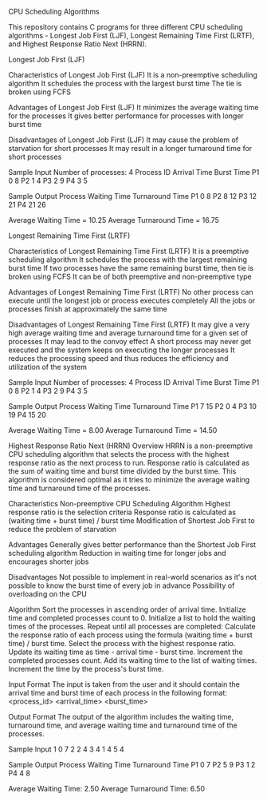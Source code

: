 CPU Scheduling Algorithms

This repository contains C programs for three different CPU scheduling algorithms - Longest Job First (LJF), Longest Remaining Time First (LRTF), and Highest Response Ratio Next (HRRN).

Longest Job First (LJF)

Characteristics of Longest Job First (LJF)
It is a non-preemptive scheduling algorithm
It schedules the process with the largest burst time
The tie is broken using FCFS

Advantages of Longest Job First (LJF)
It minimizes the average waiting time for the processes
It gives better performance for processes with longer burst time

Disadvantages of Longest Job First (LJF)
It may cause the problem of starvation for short processes
It may result in a longer turnaround time for short processes

Sample Input
Number of processes: 4
Process ID    Arrival Time    Burst Time
P1              0              8
P2              1              4
P3              2              9
P4              3              5

Sample Output
Process     Waiting Time     Turnaround Time
  P1             0                8
  P2             8               12
  P3            12               21
  P4            21               26

Average Waiting Time = 10.25
Average Turnaround Time = 16.75


Longest Remaining Time First (LRTF)

Characteristics of Longest Remaining Time First (LRTF)
It is a preemptive scheduling algorithm
It schedules the process with the largest remaining burst time
If two processes have the same remaining burst time, then tie is broken using FCFS
It can be of both preemptive and non-preemptive type

Advantages of Longest Remaining Time First (LRTF)
No other process can execute until the longest job or process executes completely
All the jobs or processes finish at approximately the same time

Disadvantages of Longest Remaining Time First (LRTF)
It may give a very high average waiting time and average turnaround time for a given set of processes
It may lead to the convoy effect
A short process may never get executed and the system keeps on executing the longer processes
It reduces the processing speed and thus reduces the efficiency and utilization of the system

Sample Input
Number of processes: 4
Process ID    Arrival Time    Burst Time
P1              0              8
P2              1              4
P3              2              9
P4              3              5


Sample Output
Process     Waiting Time     Turnaround Time
  P1             7               15
  P2             0                4
  P3            10               19
  P4            15               20

Average Waiting Time = 8.00
Average Turnaround Time = 14.50


Highest Response Ratio Next (HRRN) 
Overview
HRRN is a non-preemptive CPU scheduling algorithm that selects the process with the highest response ratio as the next process to run. Response ratio is calculated as the sum of waiting time and burst time divided by the burst time. This algorithm is considered optimal as it tries to minimize the average waiting time and turnaround time of the processes.

Characteristics
Non-preemptive CPU Scheduling Algorithm
Highest response ratio is the selection criteria
Response ratio is calculated as (waiting time + burst time) / burst time
Modification of Shortest Job First to reduce the problem of starvation

Advantages
Generally gives better performance than the Shortest Job First scheduling algorithm
Reduction in waiting time for longer jobs and encourages shorter jobs

Disadvantages
Not possible to implement in real-world scenarios as it's not possible to know the burst time of every job in advance
Possibility of overloading on the CPU

Algorithm
Sort the processes in ascending order of arrival time.
Initialize time and completed processes count to 0.
Initialize a list to hold the waiting times of the processes.
Repeat until all processes are completed:
Calculate the response ratio of each process using the formula (waiting time + burst time) / burst time.
Select the process with the highest response ratio.
Update its waiting time as time - arrival time - burst time.
Increment the completed processes count.
Add its waiting time to the list of waiting times.
Increment the time by the process's burst time.

Input Format
The input is taken from the user and it should contain the arrival time and burst time of each process in the following format:
<process_id> <arrival_time> <burst_time>

Output Format
The output of the algorithm includes the waiting time, turnaround time, and average waiting time and turnaround time of the processes.

Sample Input
1 0 7
2 2 4
3 4 1
4 5 4

Sample Output
Process   Waiting Time   Turnaround Time
P1        0              7
P2        5              9
P3        1              2
P4        4              8

Average Waiting Time:    2.50
Average Turnaround Time: 6.50